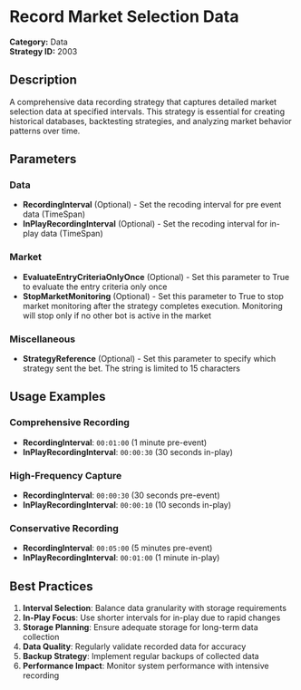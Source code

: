# Record Market Selection Data

**Category:** Data  
**Strategy ID:** 2003

## Description

A comprehensive data recording strategy that captures detailed market selection data at specified intervals. This strategy is essential for creating historical databases, backtesting strategies, and analyzing market behavior patterns over time.

## Parameters

### Data
- **RecordingInterval** (Optional) - Set the recoding interval for pre event data (TimeSpan)
- **InPlayRecordingInterval** (Optional) - Set the recoding interval for in-play data (TimeSpan)

### Market
- **EvaluateEntryCriteriaOnlyOnce** (Optional) - Set this parameter to True to evaluate the entry criteria only once
- **StopMarketMonitoring** (Optional) - Set this parameter to True to stop market monitoring after the strategy completes execution. Monitoring will stop only if no other bot is active in the market

### Miscellaneous
- **StrategyReference** (Optional) - Set this parameter to specify which strategy sent the bet. The string is limited to 15 characters

## Usage Examples

### Comprehensive Recording
- **RecordingInterval**: `00:01:00` (1 minute pre-event)
- **InPlayRecordingInterval**: `00:00:30` (30 seconds in-play)

### High-Frequency Capture
- **RecordingInterval**: `00:00:30` (30 seconds pre-event)
- **InPlayRecordingInterval**: `00:00:10` (10 seconds in-play)

### Conservative Recording
- **RecordingInterval**: `00:05:00` (5 minutes pre-event)
- **InPlayRecordingInterval**: `00:01:00` (1 minute in-play)

## Best Practices

1. **Interval Selection**: Balance data granularity with storage requirements
2. **In-Play Focus**: Use shorter intervals for in-play due to rapid changes
3. **Storage Planning**: Ensure adequate storage for long-term data collection
4. **Data Quality**: Regularly validate recorded data for accuracy
5. **Backup Strategy**: Implement regular backups of collected data
6. **Performance Impact**: Monitor system performance with intensive recording
